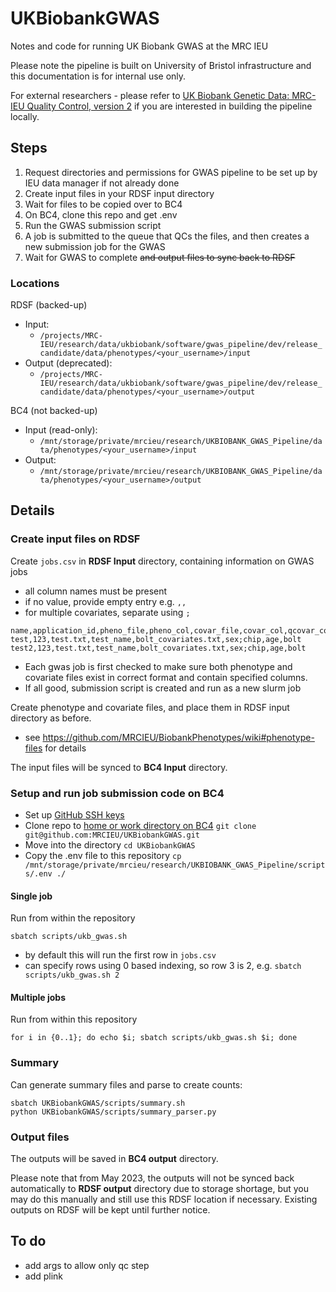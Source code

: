 # UKBiobankGWAS
Notes and code for running UK Biobank GWAS at the MRC IEU

Please note the pipeline is built on University of Bristol infrastructure and this documentation is for internal use only.

For external researchers - please refer to [UK Biobank Genetic Data: MRC-IEU Quality Control, version 2](https://data.bris.ac.uk/data/dataset/1ovaau5sxunp2cv8rcy88688v) if you are interested in building the pipeline locally.


## Steps

1. Request directories and permissions for GWAS pipeline to be set up by IEU data manager if not already done
2. Create input files in your RDSF input directory
3. Wait for files to be copied over to BC4
4. On BC4, clone this repo and get .env
5. Run the GWAS submission script
6. A job is submitted to the queue that QCs the files, and then creates a new submission job for the GWAS
6. Wait for GWAS to complete ~~and output files to sync back to RDSF~~

### Locations

RDSF (backed-up)
- Input:
  - `/projects/MRC-IEU/research/data/ukbiobank/software/gwas_pipeline/dev/release_candidate/data/phenotypes/<your_username>/input`
- Output (deprecated):
  - `/projects/MRC-IEU/research/data/ukbiobank/software/gwas_pipeline/dev/release_candidate/data/phenotypes/<your_username>/output`

BC4 (not backed-up)
- Input (read-only):
  - `/mnt/storage/private/mrcieu/research/UKBIOBANK_GWAS_Pipeline/data/phenotypes/<your_username>/input`
- Output:
  - `/mnt/storage/private/mrcieu/research/UKBIOBANK_GWAS_Pipeline/data/phenotypes/<your_username>/output`

## Details

### Create input files on RDSF

Create `jobs.csv` in **RDSF Input** directory, containing information on GWAS jobs
- all column names must be present
- if no value, provide empty entry e.g. `,,`
- for multiple covariates, separate using `;` 

```
name,application_id,pheno_file,pheno_col,covar_file,covar_col,qcovar_col,method
test,123,test.txt,test_name,bolt_covariates.txt,sex;chip,age,bolt
test2,123,test.txt,test_name,bolt_covariates.txt,sex;chip,age,bolt
```

- Each gwas job is first checked to make sure both phenotype and covariate files exist in correct format and contain specified columns.
- If all good, submission script is created and run as a new slurm job

Create phenotype and covariate files, and place them in RDSF input directory as before.
- see https://github.com/MRCIEU/BiobankPhenotypes/wiki#phenotype-files for details

The input files will be synced to **BC4 Input** directory.

### Setup and run job submission code on BC4

- Set up [GitHub SSH keys](https://docs.github.com/en/authentication/connecting-to-github-with-ssh/adding-a-new-ssh-key-to-your-github-account)
- Clone repo to [home or work directory on BC4](https://www.acrc.bris.ac.uk/protected/hpc-docs/storage/index.html) `git clone git@github.com:MRCIEU/UKBiobankGWAS.git` 
- Move into the directory `cd UKBiobankGWAS`
- Copy the .env file to this repository `cp /mnt/storage/private/mrcieu/research/UKBIOBANK_GWAS_Pipeline/scripts/.env ./`

#### Single job

Run from within the repository

`sbatch scripts/ukb_gwas.sh`

- by default this will run the first row in `jobs.csv`
- can specify rows using 0 based indexing, so row 3 is 2, e.g. `sbatch scripts/ukb_gwas.sh 2` 

#### Multiple jobs

Run from within this repository

```
for i in {0..1}; do echo $i; sbatch scripts/ukb_gwas.sh $i; done
```

### Summary

Can generate summary files and parse to create counts:

```
sbatch UKBiobankGWAS/scripts/summary.sh
python UKBiobankGWAS/scripts/summary_parser.py
```

### Output files

The outputs will be saved in **BC4 output** directory.

Please note that from May 2023, the outputs will not be synced back automatically to **RDSF output** directory due to storage shortage, but you may do this manually and still use this RDSF location if necessary. Existing outputs on RDSF will be kept until further notice. 

## To do

- add args to allow only qc step
- add plink
